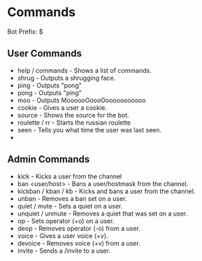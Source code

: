 # Commands

Bot Prefix: $

## User Commands

* help / commands - Shows a list of commands.
* shrug - Outputs a shrugging face.
* ping - Outputs "pong"
* pong - Outputs "ping"
* moo - Outputs MoooooOoooOooooooooooo
* cookie <user> - Gives a user a cookie.
* source - Shows the source for the bot.  
* roulette / rr - Starts the russian roulette
* seen <user> - Tells you what time the user was last seen.
* 

## Admin Commands

* kick <user> - Kicks a user from the channel
* ban <user/host> - Bans a user/hostmask from the channel.
* kickban <user> / kban <user> / kb <user> - Kicks and bans a user from the channel.
* unban <user> - Removes a ban set on a user.
* quiet <user> / mute <user> - Sets a quiet on a user.
* unquiet <user> / unmute <user> - Removes a quiet that was set on a user.
* op <user> - Sets operator (+o) on a user.
* deop <user> - Removes operator (-o) from a user.
* voice <user> - Gives a user voice (+v).
* devoice <user> - Removes voice (+v) from a user.
* invite <user> - Sends a /invite to a user.
